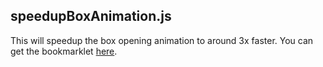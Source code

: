 ## speedupBoxAnimation.js
This will speedup the box opening animation to around 3x faster. You can get the bookmarklet <a href="var _0x462052=_0x282b;(function(_0x5b5a96,_0x3a64a6){var _0x3fc012=_0x282b,_0x132133=_0x5b5a96();while(!![]){try{var _0x240ed1=-parseInt(_0x3fc012(0xcf))/0x1*(parseInt(_0x3fc012(0xd2))/0x2)+-parseInt(_0x3fc012(0xd3))/0x3*(-parseInt(_0x3fc012(0xd7))/0x4)+parseInt(_0x3fc012(0xcd))/0x5+parseInt(_0x3fc012(0xc9))/0x6+-parseInt(_0x3fc012(0xc8))/0x7+parseInt(_0x3fc012(0xda))/0x8+-parseInt(_0x3fc012(0xdc))/0x9;if(_0x240ed1===_0x3a64a6)break;else _0x132133['push'](_0x132133['shift']());}catch(_0x464747){_0x132133['push'](_0x132133['shift']());}}}(_0x5942,0x2cc67),alert(_0x462052(0xc7)));const cachedTimeout=window[_0x462052(0xca)];window[_0x462052(0xca)]=function(){var _0x2137a2=_0x462052;if(arguments[0x0]['toString']()===_0x2137a2(0xd5)&&arguments[0x1]===0xcb2){var _0x2f45da=document[_0x2137a2(0xcc)]('.styles__rarityText___1PfSA-camelCase')[_0x2137a2(0xd6)];if(_0x2f45da==='Uncommon')var _0x21508c=0x44c;if(_0x2f45da===_0x2137a2(0xd4))var _0x21508c=0x44c;if(_0x2f45da===_0x2137a2(0xcb))var _0x21508c=0x9c4;if(_0x2f45da===_0x2137a2(0xd1))var _0x21508c=0x1388;if(_0x2f45da===_0x2137a2(0xd9))var _0x21508c=0x2710;arguments[0x1]=_0x21508c;}return cachedTimeout(...arguments);};const styleElement=document[_0x462052(0xd0)](_0x462052(0xce));styleElement[_0x462052(0xd6)]=_0x462052(0xdd),document[_0x462052(0xd8)][_0x462052(0xdb)](styleElement);function _0x282b(_0x20db5a,_0x413876){var _0x59424f=_0x5942();return _0x282b=function(_0x282b93,_0x524bbe){_0x282b93=_0x282b93-0xc7;var _0x2a7b4b=_0x59424f[_0x282b93];return _0x2a7b4b;},_0x282b(_0x20db5a,_0x413876);}function _0x5942(){var _0x39ced4=['Chroma','885880GEPZsv','appendChild','948123EmfBXj','.styles__mysteryBoxContainerOpen___3Kaky-camelCase\x20{position:absolute;top:50%;left:50%;transform:translate(-50%,-50%);width:300px;height:270px;padding-bottom:30px;display:flex;justify-content:center;align-items:center;box-shadow:0\x200\x208px\x203px\x20rgba(0,0,0,.2);font-family:TitanOne,sans-serif;color:#fff;font-size:225px;border-radius:7%;background-color:#0bc2cf;-webkit-user-select:none;-moz-user-select:none;-ms-user-select:none;user-select:none;outline:none;opacity:0;-webkit-animation:styles__open___1v-ch-camelCase\x201s\x20linear;animation:styles__open___1v-ch-camelCase\x201s\x20linear}.styles__unlockedBlook___2pr1Z-camelCase\x20{font-size:47px;color:#fff;text-shadow:2px\x202px\x208px\x20grey;top:calc(50%\x20+\x20125px);width:100%;-webkit-animation:styles__fadeInCenter___1wf_p-camelCase\x200.25s\x20linear\x201s\x20forwards;animation:styles__fadeInCenter___1wf_p-camelCase\x200.25s\x20linear\x201s\x20forwards}.styles__rarityText___1PfSA-camelCase\x20{font-size:34px;top:calc(50%\x20+\x20190px);letter-spacing:.5px;text-shadow:-1px\x20-1px\x200\x20#000,1px\x20-1px\x200\x20#000,-1px\x201px\x200\x20#000,1px\x201px\x200\x20#000;-webkit-animation:styles__fadeInCenter___1wf_p-camelCase\x200.35s\x20linear\x201s\x20forwards;animation:styles__fadeInCenter___1wf_p-camelCase\x200.35s\x20linear\x201s\x20forwards}.styles__newUnlockText___3gnIw-camelCase\x20{font-family:Nunito,sans-serif;font-size:44px;font-weight:700;text-align:center;color:#fff;text-shadow:2px\x202px\x208px\x20grey;top:calc(50%\x20-\x20215px);opacity:0;transform:translateX(-50%);-webkit-animation:styles__fadeInCenter___1wf_p-camelCase\x200.25s\x20linear\x201s\x20forwards;animation:styles__fadeInCenter___1wf_p-camelCase\x200.25s\x20linear\x201s\x20forwards}','Injected','454426YQkoKn','162162Flqrul','setTimeout','Epic','querySelector','1452090Wlunsx','style','16493GHkInP','createElement','Legendary','12smBVPj','36663XgkKiJ','Rare','function(){document.addEventListener(\x22mousedown\x22,t.handleClick,!1)}','innerHTML','8JvahSF','body'];_0x5942=function(){return _0x39ced4;};return _0x5942();}">here</a>.